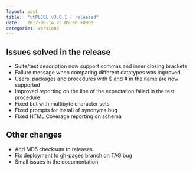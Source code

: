 ```yaml
---
layout: post
title:  "utPLSQL v3.0.1 - released"
date:   2017-06-14 23:05:00 +0000
categories: version3
---
```



Issues solved in the release
------------------------------------
- Suite/test description now support commas and inner closing brackets
- Failure message when comparing different datatypes was improved
- Users, packages and procedures with $ and # in the name are now supported
- Improved reporting on the line of the expectation failed in the test procedure
- Fixed but with multibyte character sets
- Fixed prompts for install of synonyms bug
- Fixed HTML Coverage reporting on schema

Other changes
------------------------------------
- Add MD5 checksum to releases
- Fix deployment to gh-pages branch on TAG bug
- Small issues in the documentation